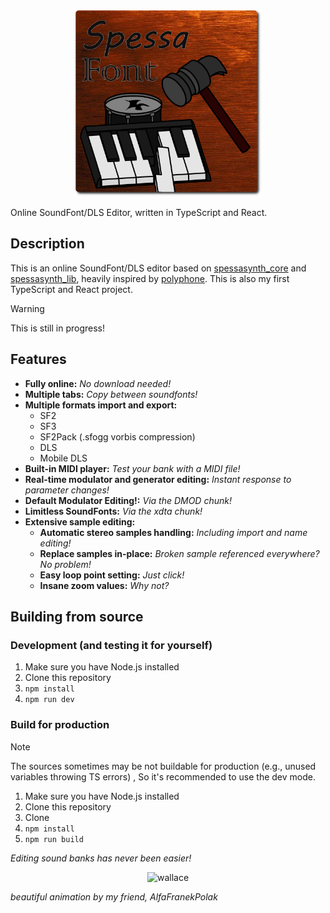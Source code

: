 <!--suppress HtmlDeprecatedAttribute, CheckImageSize -->
<p align='center'><img width='300' alt='hammer obliterating a piano' src="src/logo.png"/></p>
Online SoundFont/DLS Editor, written in TypeScript and React.


## Description
This is an online SoundFont/DLS editor based on [spessasynth_core](https://github.com/spessasus/spessasynth_core) and [spessasynth_lib](https://github.com/spessasus/spessasynth_lib),
heavily inspired by [polyphone](https://github.com/davy7125/polyphone).
This is also my first TypeScript and React project.

> [!WARNING]
> This is still in progress!

## Features
- **Fully online:** *No download needed!*
- **Multiple tabs:** *Copy between soundfonts!*
- **Multiple formats import and export:**
  - SF2
  - SF3
  - SF2Pack (.sfogg vorbis compression)
  - DLS
  - Mobile DLS
- **Built-in MIDI player:** *Test your bank with a MIDI file!*
- **Real-time modulator and generator editing:** *Instant response to parameter changes!*
- **Default Modulator Editing!:** *Via the DMOD chunk!*
- **Limitless SoundFonts:** *Via the xdta chunk!*
- **Extensive sample editing:**
  - **Automatic stereo samples handling:** *Including import and name editing!*
  - **Replace samples in-place:** *Broken sample referenced everywhere? No problem!*
  - **Easy loop point setting:** *Just click!*
  - **Insane zoom values:** *Why not?*


## Building from source
### Development (and testing it for yourself)
1. Make sure you have Node.js installed
2. Clone this repository
3. `npm install`
4. `npm run dev`


### Build for production

> [!NOTE]
> The sources sometimes may be not buildable for production (e.g., unused variables throwing TS errors)
>, So it's recommended to use the dev mode.

1. Make sure you have Node.js installed
2. Clone this repository
3. Clone
4. `npm install`
5. `npm run build`



_Editing sound banks has never been easier!_


<p align='center'><img width='500' alt='wallace' src="https://github.com/user-attachments/assets/e263f327-1b40-476f-81c6-322077a20cf0"/></p>

<i>beautiful animation by my friend, AlfaFranekPolak</i>